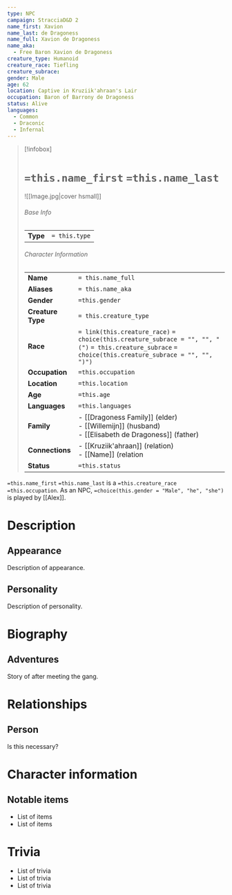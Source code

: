 ```yaml
---
type: NPC
campaign: StracciaD&D 2
name_first: Xavion
name_last: de Dragoness
name_full: Xavion de Dragoness
name_aka:
  - Free Baron Xavion de Dragoness
creature_type: Humanoid
creature_race: Tiefling
creature_subrace: 
gender: Male
age: 62
location: Captive in Kruziik'ahraan's Lair
occupation: Baron of Barrony de Dragoness
status: Alive
languages:
  - Common
  - Draconic
  - Infernal
---
```

> [!infobox]  
> # `=this.name_first` `=this.name_last`
> ![[Image.jpg|cover hsmall]]  
> ###### Base Info
> | | |  
> |---|---|  
> | **Type** | `= this.type` |
> ###### Character Information  
> | | |  
> |---|---|  
> | **Name** | `= this.name_full` |
> | **Aliases** | `= this.name_aka` |
> | **Gender** | `=this.gender` | 
> | **Creature Type** | `= this.creature_type` |
> | **Race** | `= link(this.creature_race)` `= choice(this.creature_subrace = "", "", "(")` `= this.creature_subrace` `= choice(this.creature_subrace = "", "", ")")`|  
> | **Occupation** | `=this.occupation` |  
> | **Location** | `=this.location` |
> | **Age** | `=this.age` |
> | **Languages** | `=this.languages` |  
> | **Family** | - [[Dragoness Family]] (elder)<br>- [[Willemijn]] (husband)<br>- [[Elisabeth de Dragoness]] (father) |
> | **Connections** | - [[Kruziik'ahraan]] (relation)<br>- [[Name]] (relation |
> | **Status** | `=this.status` |

`=this.name_first` `=this.name_last` is a `=this.creature_race` `=this.occupation`. As an NPC, `=choice(this.gender = "Male", "he", "she")` is played by [[Alex]]. 
# Description
## Appearance
Description of appearance.
## Personality
Description of personality.
# Biography
## Adventures
Story of after meeting the gang.
# Relationships
## Person
Is this necessary?
# Character information
## Notable items
- List of items
- List of items
# Trivia
- List of trivia
- List of trivia
- List of trivia